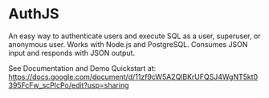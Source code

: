 # AuthJS
An easy way to authenticate users and execute SQL as a user, superuser, or anonymous user.  Works with Node.js and PostgreSQL.  Consumes JSON input and responds with JSON output.

See Documentation and Demo Quickstart at:
https://docs.google.com/document/d/11zf9cW5A2QlBKrUFQSJ4WgNT5kt0395FcFw_scPlcPo/edit?usp=sharing
